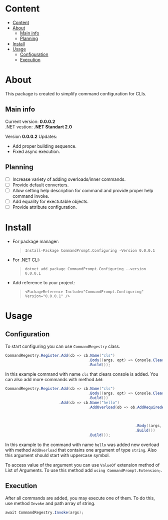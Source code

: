 # Content
- [Content](#content)
- [About](#about)
  - [Main info](#main-info)
  - [Planning](#planning)
- [Install](#install)
- [Usage](#usage)
  - [Configuration](#configuration)
  - [Execution](#execution)

# About
This package is created to simplify command configuration for CLIs.
## Main info
Current version: **0.0.0.2**<br/>
.NET vestion: **.NET Standart 2.0**

Version **0.0.0.2** Updates:
* Add proper building sequence.
* Fixed async execution.

## Planning
- [ ] Increase variety of adding overloads/inner commands.
- [ ] Provide default converters.
- [ ] Allow setting help description for command and provide proper help command invoke.
- [ ] Add equality for exectutable objects.
- [ ] Provide attribute configuration.

# Install
- For package manager:
  > `Install-Package CommandPrompt.Configuring -Version 0.0.0.1`
- For .NET CLI:
  > `dotnet add package CommandPrompt.Configuring --version 0.0.0.1`
- Add reference to your project:
  > `<PackageReference Include="CommandPrompt.Configuring" Version="0.0.0.1" />`
# Usage

## Configuration
To start configuring you can use `CommandRegestry` class.
```C#
CommandRegestry.Register.Add(cb => cb.Name("cls")
                                     .Body((args, opt) => Console.Clear())
                                     .Build());
```
In this example command with name `cls` that clears console is added.
You can also add more commands with method `Add`:
```C#
CommandRegestry.Register.Add(cb => cb.Name("cls")
                                     .Body((args, opt) => Console.Clear())
                                     .Build())
                        .Add(cb => cb.Name("hello")
                                     .AddOverload(ob => ob.AddRequiredArgument<string>(ab => ab.Name("name")
                                                                                               .Converter(c => c)
                                                                                               .Validator(n => char.IsUpper(n[0]))
                                                                                               .Build())
                                                          .Body((args, opt) => Console.Write($"Hello, {args.ValueOf<string>("name")}!"))
                                                          .Build())
                                     .Build());
```
In this example to the command with name `hello` was added new overload with method `AddOverload` that contains one argument of type `string`. Also this argument should start with uppercase symbol. 

To access value of the argument you can use `ValueOf` extension method of List of Arguments. To use this method add `using CommandPrompt.Extension;`.

## Execution
After all commands are added, you may execute one of them. To do this, use method `Invoke` and path array of string.
```C#
await CommandRegestry.Invoke(args);
```